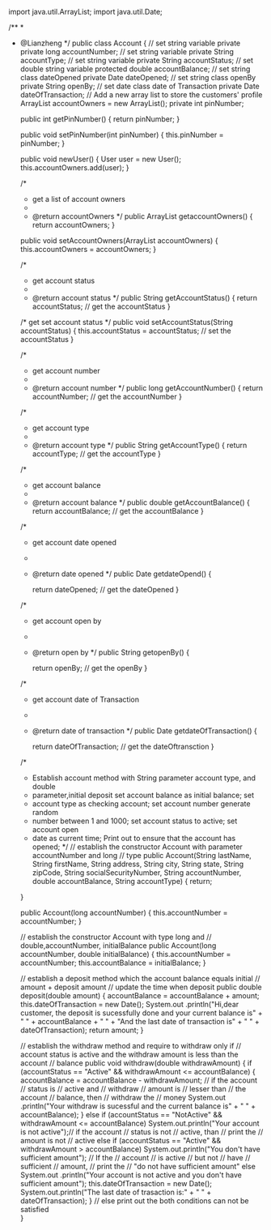 import java.util.ArrayList;
import java.util.Date;

/**
 *
 * @Lianzheng 
 */
public class Account {
	// set string variable private
	private long accountNumber;
	// set string variable
	private String accountType;
	// set string variable
	private String accountStatus;
	// set double string variable
	protected double accountBalance;
	// set string class dateOpened
	private Date dateOpened;
	// set string class openBy
	private String openBy;
	// set date class date of Transaction
	private Date dateOfTransaction;
	// Add a new array list to store the customers' profile
	ArrayList<User> accountOwners = new ArrayList<User>();
	private int pinNumber;

	public int getPinNumber() {
		return pinNumber;
	}

	public void setPinNumber(int pinNumber) {
		this.pinNumber = pinNumber;
	}

	public void newUser() {
		User user = new User();
		this.accountOwners.add(user);
	}

	/*
	 * get a list of account owners
	 * 
	 * @return accountOwners
	 */
	public ArrayList<User> getaccountOwners() {
		return accountOwners;
	}

	public void setAccountOwners(ArrayList<User> accountOwners) {
		this.accountOwners = accountOwners;
	}

	/*
	 * get account status
	 * 
	 * @return account status
	 */
	public String getAccountStatus() {
		return accountStatus; // get the accountStatus
	}

	/* get set account status */
	public void setAccountStatus(String accountStatus) {
		this.accountStatus = accountStatus; // set the accountStatus
	}

	/*
	 * get account number
	 * 
	 * @return account number
	 */
	public long getAccountNumber() {
		return accountNumber; // get the accountNumber
	}

	/*
	 * get account type
	 * 
	 * @return account type
	 */
	public String getAccountType() {
		return accountType; // get the accountType
	}

	/*
	 * get account balance
	 * 
	 * @return account balance
	 */
	public double getAccountBalance() {
		return accountBalance; // get the accountBalance
	}

	/*
	 * get account date opened
	 * 
	 * @return date opened
	 */
	public Date getdateOpend() {
		
		return dateOpened; // get the dateOpened
	}

	/*
	 * get account open by
	 * 
	 * @return open by
	 */
	public String getopenBy() {
		
		return openBy; // get the openBy
	}

	/*
	 * get account date of Transaction
	 * 
	 * @return date of transaction
	 */
	public Date getdateOfTransaction() {
		
		return dateOfTransaction; // get the dateOftransction
	}

	/*
	 * Establish account method with String parameter account type, and double
	 * parameter,initial deposit set account balance as initial balance; set
	 * account type as checking account; set account number generate random
	 * number between 1 and 1000; set account status to active; set account open
	 * date as current time; Print out to ensure that the account has opened;
	 */
	// establish the constructor Account with parameter accountNumber and long
	// type
	public Account(String lastName, String firstName, String address,
			String city, String state, String zipCode,
			String socialSecurityNumber, String accountNumber,
			double accountBalance, String accountType) {
		return;

	}

	public Account(long accountNumber) {
		this.accountNumber = accountNumber;
	}

	// establish the constructor Account with type long and
	// double,accountNumber, initialBalance
	public Account(long accountNumber, double initialBalance) {
		this.accountNumber = accountNumber;
		this.accountBalance = initialBalance;
	}

	// establish a deposit method which the account balance equals initial
	// amount + deposit amount
	// update the time when deposit
	public double deposit(double amount) {
		accountBalance = accountBalance + amount;
		this.dateOfTransaction = new Date();
		System.out
				.println("Hi,dear customer, the deposit is sucessfully done and your current balance is"
						+ " "
						+ accountBalance
						+ " "
						+ "And the last date of transaction is"
						+ " "
						+ dateOfTransaction);
		return amount;
	}

	// establish the withdraw method and require to withdraw only if
	// account status is active and the withdraw amount is less than the account
	// balance
	public void withdraw(double withdrawAmount) {
		if (accountStatus == "Active" && withdrawAmount <= accountBalance) {
			accountBalance = accountBalance - withdrawAmount; // if the account
																// status is
																// active and
																// withdraw
																// amount is
																// lesser than
																// the account
																// balance, then
																// withdraw the
																// money
			System.out
					.println("Your withdraw is sucessful and the current balance is"
							+ " " + accountBalance);
		} else if (accountStatus == "NotActive"
				&& withdrawAmount <= accountBalance)
			System.out.println("Your account is not active");// if the account
																// status is not
																// active, than
																// print the
																// amount is not
																// active
		else if (accountStatus == "Active" && withdrawAmount > accountBalance)
			System.out.println("You don't have sufficient amount"); // If the
																	// account
																	// is active
																	// but not
																	// have
																	// sufficient
																	// amount,
																	// print the
																	// "do not have sufficient amount"
		else
			System.out
					.println("Your account is not active and you don't have sufficient amount");
		this.dateOfTransaction = new Date();
		System.out.println("The last date of trasaction is:" + " "
				+ dateOfTransaction);
	} // else print out the both conditions can not be satisfied    
}
